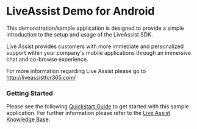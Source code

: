 # LiveAssist Demo for Android #
This demonstration/sample application is designed to provide a simple introduction
to the setup and usage of the LiveAssist SDK.

Live Assist provides customers with more immediate and personalized support within your company's
mobile applications through an immersive chat and co-browse experience.

For more information regarding Live Assist please go to http://liveassistfor365.com/

### Getting Started ###
Please see the following [Quickstart Guide](https://support.liveassistfor365.com/hc/en-us/articles/360006116734)
to get started with this sample application. For further information please refer to the [Live Assist Knowledge Base](https://support.liveassistfor365.com/hc/en-us/articles/360006210013).
